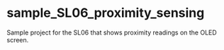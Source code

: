 # sample_SL06_proximity_sensing
Sample project for the SL06 that shows proximity readings on the OLED screen.
